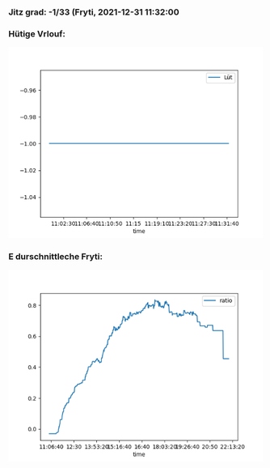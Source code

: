 ### Jitz grad: -1/33 (Fryti, 2021-12-31 11:32:00

### Hütige Vrlouf:
![Graph](Today.png)

### E durschnittleche Fryti:
![Graph](Fryti.png)